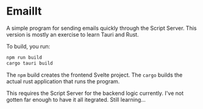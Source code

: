 # EmailIt

A simple program for sending emails quickly through the Script Server. This version is mostly an exercise to learn Tauri and Rust.

To build, you run:

```sh
npm run build
cargo tauri build
```

The `npm` build creates the frontend Svelte project. The `cargo` builds the actual rust application that runs the program. 

This requires the Script Server for the backend logic currently. I've not gotten far enough to have it all itegrated. Still learning...

